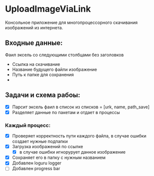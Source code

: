 # UploadImageViaLink

Консольное приложение для многопроцессорного скачивания изображений из интернета. 

##  Входные данные:
Фаил эксель со следующими столбцами без заголовков
- Ссылка на скачивание
- Название будущего файли изображение
- Путь к папке для сохранения
- 
## Задачи и схема рабоы:

- [x] Парсит эксель фаил в список из списков = [urk, name, path_save]
- [X] Разделяет данные по пакетам и отдает в процессы
### Каждый процесс:
- [X] Проверяет корректность пути каждого файла, в случае ошибки создает нужные подпапки
- [X] Загрузка изображений по ссылке
  - [X] в случае ошибки игнорурует данное изображение
- [X] Сохраняет его в папку с нужным названием
- [X] Добавлен loguru logger
- [ ] Добавлен progress bar  
